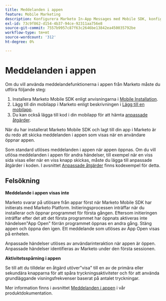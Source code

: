 ```yaml
---
title: Meddelanden i appen
feature: Mobile Marketing
description: Konfigurera Marketo In-App Messages med Mobile SDK, konfigurera anpassade händelseutlösare, spåra knackningsaktivitet och åtgärda problem med att öppna första appen.
exl-id: 73c9f862-d154-4b37-94ce-92311aa756e8
source-git-commit: 7557b9957c87f63c2646be13842ea450035792be
workflow-type: tm+mt
source-wordcount: '312'
ht-degree: 0%

---
```


# Meddelanden i appen

Om du vill använda meddelandefunktionerna i appen från Marketo måste du utföra följande steg:

1. Installera Marketo Mobile SDK enligt anvisningarna i [Mobile Installation](installation.md).
1. Lägg till din mobilapp i Marketo enligt beskrivningen i [Lägg till en mobilapp](https://experienceleague.adobe.com/en/docs/marketo/using/product-docs/mobile-marketing/admin/add-a-mobile-app).
1. Du kan också lägga till kod i din mobilapp för att hämta [anpassade åtgärder](custom-actions.md).

När du har installerat Marketo Mobile SDK och lagt till din app i Marketo är du redo att skicka meddelanden i appen som visas när en användare öppnar appen.

Som standard utlöses meddelanden i appen när appen öppnas. Om du vill utlösa meddelanden i appen för andra händelser, till exempel när en viss sida visas eller när en viss knapp skickas, måste du lägga till anpassade åtgärder i koden. I avsnittet [Anpassade åtgärder](custom-actions.md) finns kodexempel för detta.

## Felsökning

**Meddelande i appen visas inte**

Marketo svarar på utlösare från appar först när Marketo Mobile SDK har initierats med Marketo Platform. Initieringsprocessen inträffar när du installerar och öppnar programmet för första gången. Eftersom initieringen inträffar efter det att det första programmet har öppnats aktiveras inte händelsen&quot;App Open&quot; förrän programmet öppnas en andra gång. Stäng appen och öppna den igen. Ett meddelande som utlöses av App Open visas på enheten.

Anpassade händelser utlöses av användarinteraktion när appen är öppen. Anpassade händelser identifieras av Marketo under den första sessionen.

**Aktivitetsspårning i appen**

Se till att du tilldelar en åtgärd utöver&quot;visa&quot; till en av de primära eller sekundära knapparna för att spåra tryckningsaktiviteter och för att använda grundläggande visningsfrekvenser baserat på antalet tryckningar.

Mer information finns i avsnittet [Meddelanden i appen](https://experienceleague.adobe.com/en/docs/marketo/using/product-docs/mobile-marketing/in-app-messages/creating-in-app-messages/create-an-in-app-message) i vår produktdokumentation.
